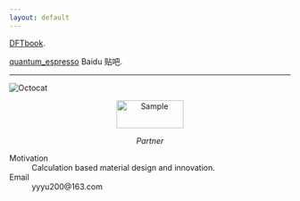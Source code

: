 ```yaml
---
layout: default
---
```


[DFTbook](./DFTbook/).

[quantum_espresso](http://tieba.baidu.com/f?kw=quantum_espresso) Baidu 贴吧.

* * *

![Octocat](https://assets-cdn.github.com/images/icons/emoji/octocat.png)


<p align="center">
    <img src="https://tb2.bdstatic.com/tb/static-common/img/search_logo_big_v1_8d039f9.png" alt="Sample"  width="120" height="50">
    <p align="center">
        <em>Partner</em>
    </p>
</p>

<dl>
<dt>Motivation</dt>
<dd>Calculation based material design and innovation.</dd>
<dt>Email</dt>
<dd>yyyu200@163.com</dd>
</dl>

